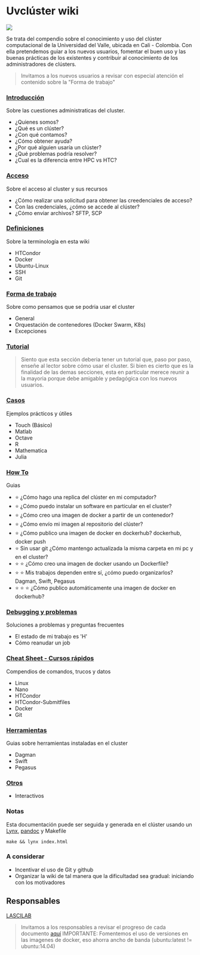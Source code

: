 Uvclúster wiki
=========

![](http://compras.univalle.edu.co/imagenes/fotos/banner-estrategia-1.jpg)

Se trata del compendio sobre el conocimiento y uso del clúster computacional de la Universidad del Valle, ubicada en Cali - Colombia. Con ella pretendemos 
guiar a los nuevos usuarios, fomentar el buen uso y las buenas prácticas de los existentes y contribuir al conocimiento de los administradores de clústers.

> Invitamos a los nuevos usuarios a revisar con especial atención el contenido sobre la "Forma de trabajo"

### [Introducción](Introduccion/README.md)
Sobre las cuestiones administraticas del cluster.
 - ¿Quienes somos?
 - ¿Qué es un clúster?
 - ¿Con qué contamos?
 - ¿Cómo obtener ayuda?
 - ¿Por qué alguien usaría un clúster?
 - ¿Qué problemas podría resolver?
 - ¿Cual es la diferencia entre HPC vs HTC?

### [Acceso](Acceso/README.md)
Sobre el acceso al cluster y sus recursos
 - ¿Cómo realizar una solicitud para obtener las creedenciales de acceso?
 - Con las credenciales, ¿cómo se accede al clúster?
 - ¿Cómo enviar archivos? SFTP, SCP

### [Definiciones](Definiciones/README.md)
Sobre la terminología en esta wiki
 - HTCondor
 - Docker
 - Ubuntu-Linux
 - SSH
 - Git

### [Forma de trabajo](FormaDeTrabajo/README.md)
Sobre como pensamos que se podria usar el cluster
 - General
 - Orquestación de contenedores (Docker Swarm, K8s)
 - Excepciones

### [Tutorial](Tutorial/README.md)
> Siento que esta sección deberia tener un tutorial que, paso por paso, enseñe al lector sobre cómo usar el cluster.
> Si bien es cierto que es la finalidad de las demas secciones, esta en particular merece reunir a la mayoria porque debe amigable y pedagógica
> con los nuevos usuarios.

### [Casos](Casos/README.md)
Ejemplos prácticos y útiles
 - Touch (Básico)
 - Matlab
 - Octave
 - R
 - Mathematica
 - Julia

### [How To](HowTos/README.md)
Guias
 - :star: ¿Cómo hago una replica del clúster en mi computador?
 - :star: ¿Cómo puedo instalar un software en particular en el cluster?
 - :star: ¿Cómo creo una imagen de docker a partir de un contenedor?
 - :star: ¿Cómo envío mi imagen al repositorio del clúster?
 - :star: ¿Cómo publico una imagen de docker en dockerhub? dockerhub, docker push
 - :star: Sin usar git ¿Cómo mantengo actualizada la misma carpeta en mi pc y en el cluster? 
 - :star: :star: ¿Cómo creo una imagen de docker usando un Dockerfile?
 - :star: :star: Mis trabajos dependen entre sí, ¿cómo puedo organizarlos? Dagman, Swift, Pegasus
 - :star: :star: :star: ¿Cómo publico automáticamente una imagen de docker en dockerhub?

### [Debugging y problemas](Problemas/README.md)
Soluciones a problemas y preguntas frecuentes
 - El estado de mi trabajo es 'H'
 - Cómo reanudar un job

### [Cheat Sheet - Cursos rápidos](HowTos/README.md)
Compendios de comandos, trucos y datos
 - Linux
 - Nano
 - HTCondor
 - HTCondor-Submitfiles
 - Docker
 - Git

### [Herramientas](Herramientas/README.md)
Guias sobre herramientas instaladas en el cluster
 - Dagman
 - Swift
 - Pegasus

### [Otros](Otros/README.md)
 - Interactivos

### Notas
Esta documentación puede ser seguida y generada en el clúster usando un [Lynx](http://lynx.browser.org/), [pandoc](http://pandoc.org/demos.html) y Makefile
```
make && lynx index.html
```
### A considerar
 - Incentivar el uso de Git y github
 - Organizar la wiki de tal manera que la dificultadad sea gradual: iniciando con los motivadores

## Responsables
[LASCILAB](http://lascilab.univalle.edu.co/)
> Invitamos a los responsables a revisar el progreso de cada documento [aquí](ESTADO.md)
> IMPORTANTE: Fomentemos el uso de versiones en las imagenes de docker, eso ahorra ancho de banda (ubuntu:latest != ubuntu:14.04)

